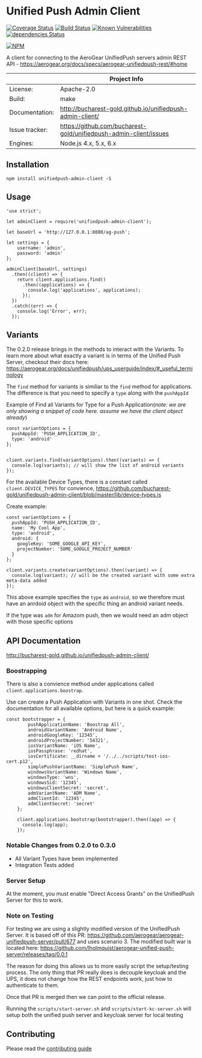 # Unified Push Admin Client

[![Coverage Status](https://coveralls.io/repos/github/bucharest-gold/unifiedpush-admin-client/badge.svg?branch=master)](https://coveralls.io/github/bucharest-gold/unifiedpush-admin-client?branch=master)
[![Build Status](https://travis-ci.org/bucharest-gold/unifiedpush-admin-client.svg?branch=master)](https://travis-ci.org/bucharest-gold/unifiedpush-admin-client) 
[![Known Vulnerabilities](https://snyk.io/test/npm/unifiedpush-admin-client/badge.svg)](https://snyk.io/test/npm/unifiedpush-admin-client) 
[![dependencies Status](https://david-dm.org/bucharest-gold/unifiedpush-admin-client/status.svg)](https://david-dm.org/bucharest-gold/unifiedpush-admin-client)

[![NPM](https://nodei.co/npm/unifiedpush-admin-client.png)](https://npmjs.org/package/unifiedpush-admin-client)

A client for connecting to the AeroGear UnifiedPush servers admin REST API - https://aerogear.org/docs/specs/aerogear-unifiedpush-rest/#home

|                 | Project Info  |
| --------------- | ------------- |
| License:        | Apache-2.0  |
| Build:          | make  |
| Documentation:  | http://bucharest-gold.github.io/unifiedpush-admin-client/  |
| Issue tracker:  | https://github.com/bucharest-gold/unifiedpush-admin-client/issues  |
| Engines:        | Node.js 4.x, 5.x, 6.x

## Installation

`npm install unifiedpush-admin-client -S`

## Usage

    'use strict';

    let adminClient = require('unifiedpush-admin-client');

    let baseUrl = 'http://127.0.0.1:8080/ag-push';

    let settings = {
        username: 'admin',
        password: 'admin'
    };

    adminClient(baseUrl, settings)
      .then((client) => {
        return client.applications.find()
          .then((applications) => {
            console.log('applications', applications);
          });
      })
      .catch((err) => {
        console.log('Error', err);
      });


## Variants

The 0.2.0 release brings in the methods to interact with the Variants.  To learn more about what exactly a variant is in terms of the Unified Push Server, checkout their docs here:  https://aerogear.org/docs/unifiedpush/ups_userguide/index/#_useful_terminology

The `find` method for variants is similiar to the `find` method for applications. The difference is that you need to specify a `type` along with the `pushAppId`

Example of Find all Variants for Type for a Push Application(_note: we are only showing a snippet of code here. assume we have the client object already_)

    const variantOptions = {
      pushAppId: 'PUSH_APPLICATION_ID',
      type: 'android'
    };


    client.variants.find(variantOptions).then((variants) => {
      console.log(variants); // will show the list of android variants
    });


For the available Device Types, there is a constant called `client.DEVICE_TYPES` for convience,  https://github.com/bucharest-gold/unifiedpush-admin-client/blob/master/lib/device-types.js


Create example:

    const variantOptions = {
      pushAppId: 'PUSH_APPLICATION_ID',
      name: 'My Cool App',
      type: 'android',
      android: {
        googleKey: 'SOME_GOOGLE_API_KEY',
        projectNumber: 'SOME_GOOGLE_PROJECT_NUMBER'
      }
    };

    client.variants.create(variantOptions).then((variant) => {
      console.log(variant); // will be the created variant with some extra meta-data added
    });

This above example specifies the `type` as `android`, so we therefore must have an anrdoid object with the specific thing an android variant needs.

If the type was `adm` for Amazom push, then we would need an adm object with those specific options

## API Documentation

http://bucharest-gold.github.io/unifiedpush-admin-client/

### Boostrapping

There is also a convience method under applications called `client.applications.boostrap`.

Use can create a Push Application with Variants in one shot.  Check the documentation for all available options, but here is a quick example:

    const bootstrapper = {
            pushApplicationName: 'Boostrap All',
            androidVariantName: 'Android Name',
            androidGoogleKey: '12345',
            androidProjectNumber: '54321',
            iosVariantName: 'iOS Name',
            iosPassphrase: 'redhat',
            iosCertificate: __dirname + '/../../scripts/test-ios-cert.p12',
            simplePushVariantName: 'SimplePush Name',
            windowsVariantName: 'Windows Name',
            windowsType: 'wns',
            windowsSid: '12345',
            windowsClientSecret: 'secret',
            admVariantName: 'ADM Name',
            admClientId: '12345',
            admClientSecret: 'secret'
        };

        client.applications.bootstrap(bootstrapper).then((app) => {
          console.log(app);
        });

### Notable Changes from 0.2.0 to 0.3.0

* All Variant Types have been implemented
* Integration Tests added

### Server Setup

At the moment, you must enable "Direct Access Grants" on the UnifiedPush Server for this to work.

### Note on Testing

For testing we are using a slightly modified version of the UnifiedPush Server.  It is based off of this PR: https://github.com/aerogear/aerogear-unifiedpush-server/pull/677 and uses scenario 3.  The modified built war is located here:  https://github.com/lholmquist/aerogear-unified-push-server/releases/tag/0.0.1

The reason for doing this allows us to more easily script the setup/testing process.  The only thing that PR really does is decouple keycloak and the UPS,  it does not change how the REST endpoints work, just how to authenticate to them.

Once that PR is merged then we can point to the official release.

Running the `scripts/start-server.sh` and `scripts/start-kc-server.sh` will setup both the unified push server and keycloak server for local testing

## Contributing

Please read the [contributing guide](./CONTRIBUTING.md)